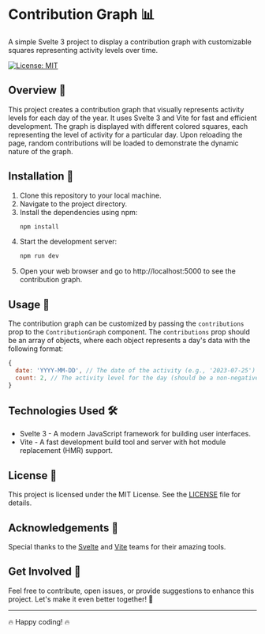 # Contribution Graph 📊

A simple Svelte 3 project to display a contribution graph with customizable squares representing activity levels over time.

[![License: MIT](https://img.shields.io/badge/License-MIT-blue.svg)](https://opensource.org/licenses/MIT)

## Overview 📝

This project creates a contribution graph that visually represents activity levels for each day of the year. It uses Svelte 3 and Vite for fast and efficient development. The graph is displayed with different colored squares, each representing the level of activity for a particular day. Upon reloading the page, random contributions will be loaded to demonstrate the dynamic nature of the graph.

## Installation 🚀

1. Clone this repository to your local machine.
2. Navigate to the project directory.
3. Install the dependencies using npm:
   ```bash
   npm install
   ```
4. Start the development server:
   ```bash
   npm run dev
   ```
5. Open your web browser and go to http://localhost:5000 to see the contribution graph.

## Usage 🎨

The contribution graph can be customized by passing the `contributions` prop to the `ContributionGraph` component. The `contributions` prop should be an array of objects, where each object represents a day's data with the following format:

```javascript
{
  date: 'YYYY-MM-DD', // The date of the activity (e.g., '2023-07-25')
  count: 2, // The activity level for the day (should be a non-negative integer)
}
```

## Technologies Used 🛠️

- Svelte 3 - A modern JavaScript framework for building user interfaces.
- Vite - A fast development build tool and server with hot module replacement (HMR) support.

## License 📜

This project is licensed under the MIT License. See the [LICENSE](./LICENSE) file for details.

## Acknowledgements 👏

Special thanks to the [Svelte](https://svelte.dev/) and [Vite](https://vitejs.dev/) teams for their amazing tools.

## Get Involved 💬

Feel free to contribute, open issues, or provide suggestions to enhance this project. Let's make it even better together! 🌟

---

🔥 Happy coding! 🔥
